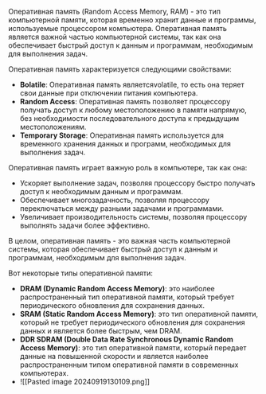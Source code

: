 Оперативная память (Random Access Memory, RAM) - это тип компьютерной памяти, которая временно хранит данные и программы, используемые процессором компьютера. Оперативная память является важной частью компьютерной системы, так как она обеспечивает быстрый доступ к данным и программам, необходимым для выполнения задач.

Оперативная память характеризуется следующими свойствами:

- **Вolatile**: Оперативная память являетсяvolatile, то есть она теряет свои данные при отключении питания компьютера.
- **Random Access**: Оперативная память позволяет процессору получать доступ к любому местоположению в памяти напрямую, без необходимости последовательного доступа к предыдущим местоположениям.
- **Temporary Storage**: Оперативная память используется для временного хранения данных и программ, необходимых для выполнения задач.

Оперативная память играет важную роль в компьютере, так как она:

- Ускоряет выполнение задач, позволяя процессору быстро получать доступ к необходимым данным и программам.
- Обеспечивает многозадачность, позволяя процессору переключаться между разными задачами и программами.
- Увеличивает производительность системы, позволяя процессору выполнять задачи более эффективно.

В целом, оперативная память - это важная часть компьютерной системы, которая обеспечивает быстрый доступ к данным и программам, необходимым для выполнения задач.

Вот некоторые типы оперативной памяти:

- **DRAM (Dynamic Random Access Memory)**: это наиболее распространенный тип оперативной памяти, который требует периодического обновления для сохранения данных.
- **SRAM (Static Random Access Memory)**: это тип оперативной памяти, который не требует периодического обновления для сохранения данных и является более быстрым, чем DRAM.
- **DDR SDRAM (Double Data Rate Synchronous Dynamic Random Access Memory)**: это тип оперативной памяти, который передает данные на повышенной скорости и является наиболее распространенным типом оперативной памяти в современных компьютерах.
- ![[Pasted image 20240919130109.png]]